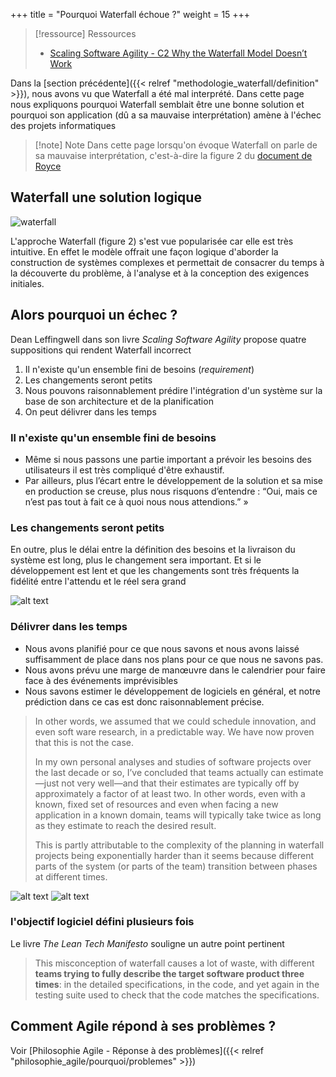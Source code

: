 +++
title = "Pourquoi Waterfall échoue ?"
weight = 15
+++

> [!ressource] Ressources
> - [Scaling Software Agility - C2 Why the Waterfall Model Doesn’t Work](https://res.infoq.com/articles/scaling-software-agility/en/resources/ch02.pdf)

Dans la [section précédente]({{< relref "methodologie_waterfall/definition" >}}), nous avons vu que Waterfall a été mal interprété. Dans cette page nous expliquons pourquoi Waterfall semblait être une bonne solution et pourquoi son application (dû a sa mauvaise interprétation) amène à l'échec des projets informatiques

> [!note] Note
> Dans cette page lorsqu'on évoque Waterfall on parle de sa mauvaise interprétation, c'est-à-dire la figure 2 du [document de Royce](https://www.praxisframework.org/files/royce1970.pdf)

## Waterfall une solution logique
![waterfall](waterfall1.png)

L'approche Waterfall (figure 2) s'est vue popularisée car elle est très intuitive. En effet le modèle offrait une façon logique d'aborder la construction de systèmes complexes et permettait de consacrer du temps à la découverte du problème, à l'analyse et à la conception des exigences initiales.

## Alors pourquoi un échec ?
Dean Leffingwell dans son livre *Scaling Software Agility* propose quatre suppositions qui rendent Waterfall incorrect

1. Il n'existe qu'un ensemble fini de besoins (*requirement*)
2. Les changements seront petits
3. Nous pouvons raisonnablement prédire l'intégration d'un système sur la base de son architecture et de la planification
4. On peut délivrer dans les temps

### Il n'existe qu'un ensemble fini de besoins
- Même si nous passons une partie important a prévoir les besoins des utilisateurs il est très compliqué d'être exhaustif.
- Par ailleurs, plus l’écart entre le développement de la solution et sa mise en production se creuse, plus nous risquons d’entendre : “Oui, mais ce n’est pas tout à fait ce à quoi nous nous attendions.” »

### Les changements seront petits
En outre, plus le délai entre la définition des besoins et la livraison du système est long, plus le changement sera important. Et si le développement est lent et que les changements sont très fréquents la fidélité entre l'attendu et le réel sera grand

![alt text](fidelity.png)

### Délivrer dans les temps
- Nous avons planifié pour ce que nous savons et nous avons laissé suffisamment de place dans nos plans pour ce que nous ne savons pas.
- Nous avons prévu une marge de manœuvre dans le calendrier pour faire face à des événements imprévisibles
- Nous savons estimer le développement de logiciels en général, et notre prédiction dans ce cas est donc raisonnablement précise.

> In other words, we assumed that we could schedule innovation, and even soft ware research, in a predictable way. We have now proven that this is not the case.
> 
> In my own personal analyses and studies of software projects over the last decade or so, I’ve concluded that teams actually can estimate—just not very well—and that their estimates are typically off by approximately a factor of at least two. In other words, even with a known, fixed set of resources and even when facing a new application in a known domain, teams will typically take twice as long as they estimate to reach the desired result.
> 
> This is partly attributable to the complexity of the planning in waterfall projects being exponentially harder than it seems because different parts of the system (or parts of the team) transition between phases at different times.

![alt text](deadline.png)
![alt text](deadline2.png)

### l'objectif logiciel défini plusieurs fois
Le livre *The Lean Tech Manifesto* souligne un autre point pertinent

> This misconception of waterfall causes a lot of waste, with different **teams trying to fully describe the target software product three times**: in the detailed specifications, in the code, and yet again in the testing suite used to check that the code matches the specifications.

## Comment Agile répond à ses problèmes ?
Voir [Philosophie Agile - Réponse à des problèmes]({{< relref "philosophie_agile/pourquoi/problemes" >}})